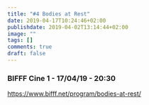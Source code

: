 ```yaml
---
title: "#4 Bodies at Rest"
date: 2019-04-17T10:24:46+02:00
publishdate: 2019-04-02T13:14:44+02:00
image: ""
tags: []
comments: true
draft: false
---
```

### BIFFF Cine 1 - 17/04/19 - 20:30

<https://www.bifff.net/program/bodies-at-rest/>